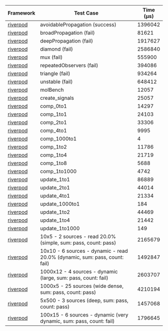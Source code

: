 | Framework | Test Case | Time (μs) |
| --- | --- | --- |
| [riverpod](https://github.com/rrousselGit/riverpod) | avoidablePropagation (success) | 1396042 |
| [riverpod](https://github.com/rrousselGit/riverpod) | broadPropagation (fail) | 81621 |
| [riverpod](https://github.com/rrousselGit/riverpod) | deepPropagation (fail) | 1917627 |
| [riverpod](https://github.com/rrousselGit/riverpod) | diamond (fail) | 2586840 |
| [riverpod](https://github.com/rrousselGit/riverpod) | mux (fail) | 555900 |
| [riverpod](https://github.com/rrousselGit/riverpod) | repeatedObservers (fail) | 394086 |
| [riverpod](https://github.com/rrousselGit/riverpod) | triangle (fail) | 934264 |
| [riverpod](https://github.com/rrousselGit/riverpod) | unstable (fail) | 648412 |
| [riverpod](https://github.com/rrousselGit/riverpod) | molBench | 12057 |
| [riverpod](https://github.com/rrousselGit/riverpod) | create_signals | 25057 |
| [riverpod](https://github.com/rrousselGit/riverpod) | comp_0to1 | 14297 |
| [riverpod](https://github.com/rrousselGit/riverpod) | comp_1to1 | 24103 |
| [riverpod](https://github.com/rrousselGit/riverpod) | comp_2to1 | 33306 |
| [riverpod](https://github.com/rrousselGit/riverpod) | comp_4to1 | 9995 |
| [riverpod](https://github.com/rrousselGit/riverpod) | comp_1000to1 | 4 |
| [riverpod](https://github.com/rrousselGit/riverpod) | comp_1to2 | 11786 |
| [riverpod](https://github.com/rrousselGit/riverpod) | comp_1to4 | 21719 |
| [riverpod](https://github.com/rrousselGit/riverpod) | comp_1to8 | 5688 |
| [riverpod](https://github.com/rrousselGit/riverpod) | comp_1to1000 | 4742 |
| [riverpod](https://github.com/rrousselGit/riverpod) | update_1to1 | 86889 |
| [riverpod](https://github.com/rrousselGit/riverpod) | update_2to1 | 44014 |
| [riverpod](https://github.com/rrousselGit/riverpod) | update_4to1 | 21334 |
| [riverpod](https://github.com/rrousselGit/riverpod) | update_1000to1 | 184 |
| [riverpod](https://github.com/rrousselGit/riverpod) | update_1to2 | 44469 |
| [riverpod](https://github.com/rrousselGit/riverpod) | update_1to4 | 21442 |
| [riverpod](https://github.com/rrousselGit/riverpod) | update_1to1000 | 149 |
| [riverpod](https://github.com/rrousselGit/riverpod) | 10x5 - 2 sources - read 20.0% (simple, sum: pass, count: pass) | 2165679 |
| [riverpod](https://github.com/rrousselGit/riverpod) | 10x10 - 6 sources - dynamic - read 20.0% (dynamic, sum: pass, count: fail) | 1492847 |
| [riverpod](https://github.com/rrousselGit/riverpod) | 1000x12 - 4 sources - dynamic (large, sum: pass, count: fail) | 2603707 |
| [riverpod](https://github.com/rrousselGit/riverpod) | 1000x5 - 25 sources (wide dense, sum: pass, count: pass) | 4210194 |
| [riverpod](https://github.com/rrousselGit/riverpod) | 5x500 - 3 sources (deep, sum: pass, count: pass) | 1457068 |
| [riverpod](https://github.com/rrousselGit/riverpod) | 100x15 - 6 sources - dynamic (very dynamic, sum: pass, count: fail) | 1796645 |
